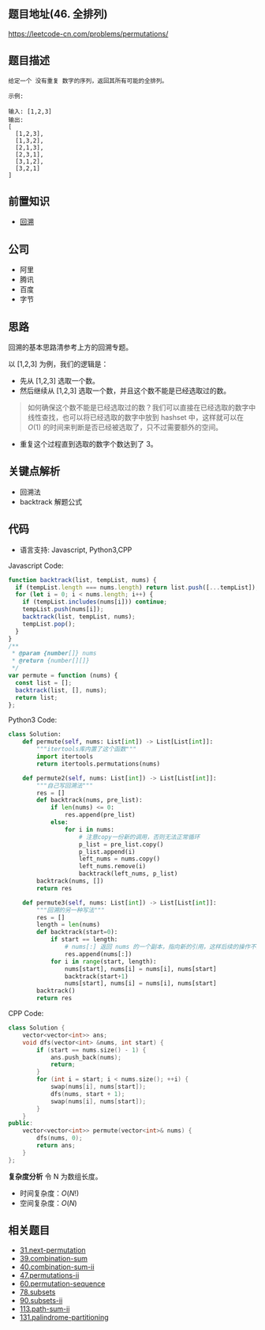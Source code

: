 ## 题目地址(46. 全排列)

https://leetcode-cn.com/problems/permutations/

## 题目描述

```
给定一个 没有重复 数字的序列，返回其所有可能的全排列。

示例:

输入: [1,2,3]
输出:
[
  [1,2,3],
  [1,3,2],
  [2,1,3],
  [2,3,1],
  [3,1,2],
  [3,2,1]
]

```

## 前置知识

- [回溯](https://github.com/azl397985856/leetcode/blob/master/thinkings/backtrack.md)

## 公司

- 阿里
- 腾讯
- 百度
- 字节

## 思路

回溯的基本思路清参考上方的回溯专题。

以 [1,2,3] 为例，我们的逻辑是：

- 先从 [1,2,3] 选取一个数。
- 然后继续从 [1,2,3] 选取一个数，并且这个数不能是已经选取过的数。

> 如何确保这个数不能是已经选取过的数？我们可以直接在已经选取的数字中线性查找，也可以将已经选取的数字中放到 hashset 中，这样就可以在 $O(1)$ 的时间来判断是否已经被选取了，只不过需要额外的空间。

- 重复这个过程直到选取的数字个数达到了 3。

## 关键点解析

- 回溯法
- backtrack 解题公式

## 代码

- 语言支持: Javascript, Python3,CPP

Javascript Code:

```js
function backtrack(list, tempList, nums) {
  if (tempList.length === nums.length) return list.push([...tempList]);
  for (let i = 0; i < nums.length; i++) {
    if (tempList.includes(nums[i])) continue;
    tempList.push(nums[i]);
    backtrack(list, tempList, nums);
    tempList.pop();
  }
}
/**
 * @param {number[]} nums
 * @return {number[][]}
 */
var permute = function (nums) {
  const list = [];
  backtrack(list, [], nums);
  return list;
};
```

Python3 Code:

```Python
class Solution:
    def permute(self, nums: List[int]) -> List[List[int]]:
        """itertools库内置了这个函数"""
        import itertools
        return itertools.permutations(nums)

    def permute2(self, nums: List[int]) -> List[List[int]]:
        """自己写回溯法"""
        res = []
        def backtrack(nums, pre_list):
            if len(nums) <= 0:
                res.append(pre_list)
            else:
                for i in nums:
                    # 注意copy一份新的调用，否则无法正常循环
                    p_list = pre_list.copy()
                    p_list.append(i)
                    left_nums = nums.copy()
                    left_nums.remove(i)
                    backtrack(left_nums, p_list)
        backtrack(nums, [])
        return res

    def permute3(self, nums: List[int]) -> List[List[int]]:
        """回溯的另一种写法"""
        res = []
        length = len(nums)
        def backtrack(start=0):
            if start == length:
                # nums[:] 返回 nums 的一个副本，指向新的引用，这样后续的操作不会影响已经已知解
                res.append(nums[:])
            for i in range(start, length):
                nums[start], nums[i] = nums[i], nums[start]
                backtrack(start+1)
                nums[start], nums[i] = nums[i], nums[start]
        backtrack()
        return res
```

CPP Code:

```cpp
class Solution {
    vector<vector<int>> ans;
    void dfs(vector<int> &nums, int start) {
        if (start == nums.size() - 1) {
            ans.push_back(nums);
            return;
        }
        for (int i = start; i < nums.size(); ++i) {
            swap(nums[i], nums[start]);
            dfs(nums, start + 1);
            swap(nums[i], nums[start]);
        }
    }
public:
    vector<vector<int>> permute(vector<int>& nums) {
        dfs(nums, 0);
        return ans;
    }
};
```

**复杂度分析**
令 N 为数组长度。

- 时间复杂度：$O(N!)$
- 空间复杂度：$O(N)$

## 相关题目

- [31.next-permutation](./31.next-permutation.md)
- [39.combination-sum](./39.combination-sum.md)
- [40.combination-sum-ii](./40.combination-sum-ii.md)
- [47.permutations-ii](./47.permutations-ii.md)
- [60.permutation-sequence](./60.permutation-sequence.md)
- [78.subsets](./78.subsets.md)
- [90.subsets-ii](./90.subsets-ii.md)
- [113.path-sum-ii](./113.path-sum-ii.md)
- [131.palindrome-partitioning](./131.palindrome-partitioning.md)
